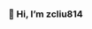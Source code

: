 ### 👋 Hi, I’m zcliu814

<!--
**zcliu814/zcliu814** is a ✨ _special_ ✨ repository because its `README.md` (this file) appears on your GitHub profile.

Here are some ideas to get you started:

- 🔭 I’m currently working on ...
- 🌱 I’m currently learning ...
- 👯 I’m looking to collaborate on ...
- 🤔 I’m looking for help with ...
- 💬 Ask me about ...
- 📫 How to reach me: ...
- 😄 Pronouns: ...
- ⚡ Fun fact: ...
- 👋 Hi, I’m zcliu814
->👀 I’m interested in Pyhton&KG
- 🌱 I’m currently learning ML&DL
- 💞️ I’m looking to collaborate on NLP
- 💬 Ask me about anything
- 📫 How to reach me ...
